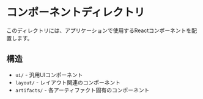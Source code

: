 # コンポーネントディレクトリ

このディレクトリには、アプリケーションで使用するReactコンポーネントを配置します。

## 構造

- `ui/` - 汎用UIコンポーネント
- `layout/` - レイアウト関連のコンポーネント
- `artifacts/` - 各アーティファクト固有のコンポーネント
